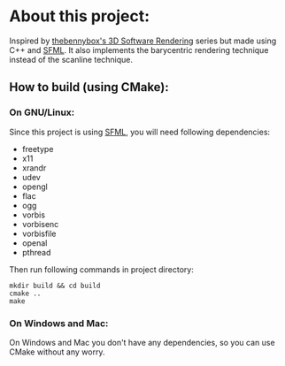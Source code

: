 # About this project:

Inspired by [thebennybox's 3D Software Rendering](https://www.youtube.com/playlist?list=PLEETnX-uPtBUbVOok816vTl1K9vV1GgH5) series but made using C++ and [SFML](https://www.sfml-dev.org/).
It also implements the barycentric rendering technique instead of the scanline technique. 

## How to build (using CMake):

### On GNU/Linux:

Since this project is using [SFML](https://www.sfml-dev.org/), you will need following dependencies:

- freetype
- x11
- xrandr
- udev
- opengl
- flac
- ogg
- vorbis
- vorbisenc
- vorbisfile
- openal
- pthread

Then run following commands in project directory:

    mkdir build && cd build
    cmake ..
    make

### On Windows and Mac:

On Windows and Mac you don't have any dependencies, so you can use CMake without any worry.
